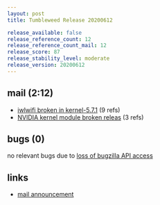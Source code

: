 ```yaml
---
layout: post
title: Tumbleweed Release 20200612

release_available: false
release_reference_count: 12
release_reference_count_mail: 12
release_score: 87
release_stability_level: moderate
release_version: 20200612
---
```


## mail (2:12)

- [iwlwifi broken in kernel-5.7.1](https://lists.opensuse.org/opensuse-factory/2020-06/msg00171.html) (9 refs)
- [NVIDIA kernel module broken releas](https://lists.opensuse.org/opensuse-factory/2020-06/msg00157.html) (3 refs)

## bugs (0)

<!--more-->

no relevant bugs due to [loss of bugzilla API access](https://bugzilla.opensuse.org/show_bug.cgi?id=1157722)



## links

- [mail announcement](https://lists.opensuse.org/opensuse-factory/2020-06/msg00154.html)
